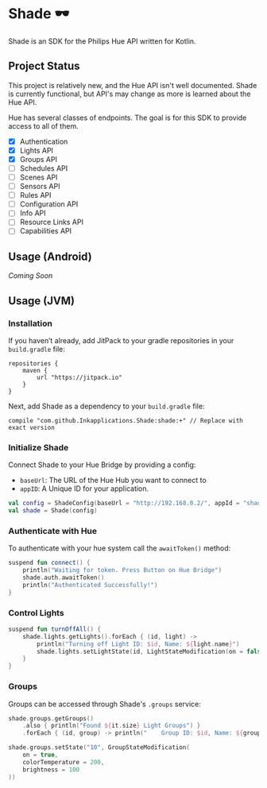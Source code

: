 # Shade 🕶
Shade is an SDK for the Philips Hue API written for Kotlin.

## Project Status

This project is relatively new, and the Hue API isn't well documented.
Shade is currently functional, but API's may change as more is learned
about the Hue API.

Hue has several classes of endpoints. The goal is for this SDK to
provide access to all of them.

 - [x] Authentication
 - [x] Lights API
 - [x] Groups API
 - [ ] Schedules API
 - [ ] Scenes API
 - [ ] Sensors API
 - [ ] Rules API
 - [ ] Configuration API
 - [ ] Info API
 - [ ] Resource Links API
 - [ ] Capabilities API

## Usage (Android)

_Coming Soon_

## Usage (JVM)

### Installation

If you haven’t already, add JitPack to your gradle repositories in 
your `build.gradle` file:

    repositories {
        maven {
            url "https://jitpack.io"
        }
    }
    
Next, add Shade as a dependency to your `build.gradle` file:

    compile "com.github.Inkapplications.Shade:shade:+" // Replace with exact version

### Initialize Shade

Connect Shade to your Hue Bridge by providing a config:

 - `baseUrl`: The URL of the Hue Hub you want to connect to
 - `appID`: A Unique ID for your application.

```kotlin
val config = ShadeConfig(baseUrl = "http://192.168.0.2/", appId = "shade#shade")
val shade = Shade(config)
```

### Authenticate with Hue

To authenticate with your hue system call the `awaitToken()` method:

```kotlin
suspend fun connect() {
    println("Waiting for token. Press Button on Hue Bridge")
    shade.auth.awaitToken()
    println("Authenticated Successfully!")
}
```

### Control Lights

```kotlin
suspend fun turnOffAll() {
    shade.lights.getLights().forEach { (id, light) ->
        println("Turning off Light ID: $id, Name: ${light.name}")
        shade.lights.setLightState(id, LightStateModification(on = false))
    }
}
```

### Groups

Groups can be accessed through Shade's `.groups` service:

```kotlin
shade.groups.getGroups()
    .also { println("Found ${it.size} Light Groups") }
    .forEach { (id, group) -> println("    Group ID: $id, Name: ${group.name}") }

shade.groups.setState("10", GroupStateModification(
    on = true,
    colorTemperature = 200,
    brightness = 100
))
```
